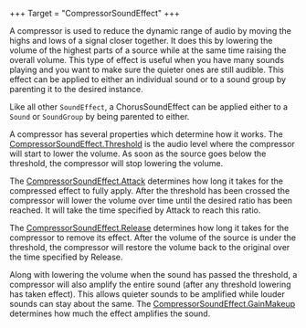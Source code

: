 +++
Target = "CompressorSoundEffect"
+++

A compressor is used to reduce the dynamic range of audio by moving the highs and lows of a signal closer together. It does this by lowering the volume of the highest parts of a source while at the same time raising the overall volume. This type of effect is useful when you have many sounds playing and you want to make sure the quieter ones are still audible. This effect can be applied to either an individual sound or to a sound group by parenting it to the desired instance.Like all other `SoundEffect`, a ChorusSoundEffect can be applied either to a `Sound` or `SoundGroup` by being parented to either.A compressor has several properties which determine how it works. The [CompressorSoundEffect.Threshold](https://developer.roblox.com/api-reference/property/CompressorSoundEffect/Threshold) is the audio level where the compressor will start to lower the volume. As soon as the source goes below the threshold, the compressor will stop lowering the volume.The [CompressorSoundEffect.Attack](https://developer.roblox.com/api-reference/property/CompressorSoundEffect/Attack) determines how long it takes for the compressed effect to fully apply. After the threshold has been crossed the compressor will lower the volume over time until the desired ratio has been reached. It will take the time specified by Attack to reach this ratio.The [CompressorSoundEffect.Release](https://developer.roblox.com/api-reference/property/CompressorSoundEffect/Release) determines how long it takes for the compressor to remove its effect. After the volume of the source is under the threshold, the compressor will restore the volume back to the original over the time specified by Release.Along with lowering the volume when the sound has passed the threshold, a compressor will also amplify the entire sound (after any threshold lowering has taken effect). This allows quieter sounds to be amplified while louder sounds can stay about the same. The [CompressorSoundEffect.GainMakeup](https://developer.roblox.com/api-reference/property/CompressorSoundEffect/GainMakeup) determines how much the effect amplifies the sound.